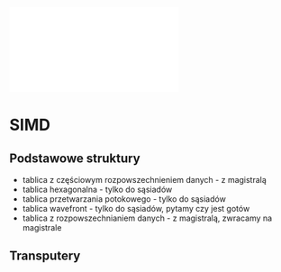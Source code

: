 ![](Notatki/Semestr%204/Podstawy%20techniki%20mikroprocesorowej%201/Wykłady/Wykład%209/PTM-wyk-9.pdf)

# SIMD
## Podstawowe struktury 
- tablica z częściowym rozpowszechnieniem danych - z magistralą
- tablica hexagonalna - tylko do sąsiadów
- tablica przetwarzania potokowego - tylko do sąsiadów
- tablica wavefront - tylko do sąsiadów, pytamy czy jest gotów
- tablica z rozpowszechnianiem danych - z magistralą, zwracamy na magistrale

## Transputery
